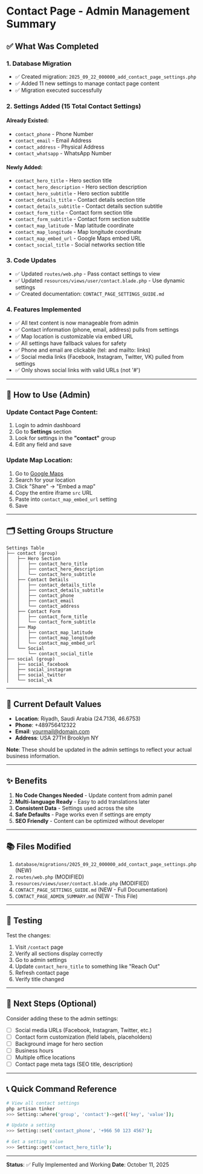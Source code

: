 # Contact Page - Admin Management Summary

## ✅ What Was Completed

### 1. Database Migration
- ✅ Created migration: `2025_09_22_000000_add_contact_page_settings.php`
- ✅ Added 11 new settings to manage contact page content
- ✅ Migration executed successfully

### 2. Settings Added (15 Total Contact Settings)

#### Already Existed:
- `contact_phone` - Phone Number
- `contact_email` - Email Address  
- `contact_address` - Physical Address
- `contact_whatsapp` - WhatsApp Number

#### Newly Added:
- `contact_hero_title` - Hero section title
- `contact_hero_description` - Hero section description
- `contact_hero_subtitle` - Hero section subtitle
- `contact_details_title` - Contact details section title
- `contact_details_subtitle` - Contact details section subtitle
- `contact_form_title` - Contact form section title
- `contact_form_subtitle` - Contact form section subtitle
- `contact_map_latitude` - Map latitude coordinate
- `contact_map_longitude` - Map longitude coordinate
- `contact_map_embed_url` - Google Maps embed URL
- `contact_social_title` - Social networks section title

### 3. Code Updates
- ✅ Updated `routes/web.php` - Pass contact settings to view
- ✅ Updated `resources/views/user/contact.blade.php` - Use dynamic settings
- ✅ Created documentation: `CONTACT_PAGE_SETTINGS_GUIDE.md`

### 4. Features Implemented
- ✅ All text content is now manageable from admin
- ✅ Contact information (phone, email, address) pulls from settings
- ✅ Map location is customizable via embed URL
- ✅ All settings have fallback values for safety
- ✅ Phone and email are clickable (tel: and mailto: links)
- ✅ Social media links (Facebook, Instagram, Twitter, VK) pulled from settings
- ✅ Only shows social links with valid URLs (not '#')

---

## 📝 How to Use (Admin)

### Update Contact Page Content:
1. Login to admin dashboard
2. Go to **Settings** section
3. Look for settings in the **"contact"** group
4. Edit any field and save

### Update Map Location:
1. Go to [Google Maps](https://maps.google.com)
2. Search for your location
3. Click "Share" → "Embed a map"
4. Copy the entire iframe `src` URL
5. Paste into `contact_map_embed_url` setting
6. Save

---

## 🗂️ Setting Groups Structure

```
Settings Table
├── contact (group)
│   ├── Hero Section
│   │   ├── contact_hero_title
│   │   ├── contact_hero_description
│   │   └── contact_hero_subtitle
│   ├── Contact Details
│   │   ├── contact_details_title
│   │   ├── contact_details_subtitle
│   │   ├── contact_phone
│   │   ├── contact_email
│   │   └── contact_address
│   ├── Contact Form
│   │   ├── contact_form_title
│   │   └── contact_form_subtitle
│   ├── Map
│   │   ├── contact_map_latitude
│   │   ├── contact_map_longitude
│   │   └── contact_map_embed_url
│   └── Social
│       └── contact_social_title
├── social (group)
│   ├── social_facebook
│   ├── social_instagram
│   ├── social_twitter
│   └── social_vk
```

---

## 🔄 Current Default Values

- **Location**: Riyadh, Saudi Arabia (24.7136, 46.6753)
- **Phone**: +489756412322
- **Email**: yourmail@domain.com
- **Address**: USA 27TH Brooklyn NY

**Note**: These should be updated in the admin settings to reflect your actual business information.

---

## ✨ Benefits

1. **No Code Changes Needed** - Update content from admin panel
2. **Multi-language Ready** - Easy to add translations later
3. **Consistent Data** - Settings used across the site
4. **Safe Defaults** - Page works even if settings are empty
5. **SEO Friendly** - Content can be optimized without developer

---

## 📚 Files Modified

1. `database/migrations/2025_09_22_000000_add_contact_page_settings.php` (NEW)
2. `routes/web.php` (MODIFIED)
3. `resources/views/user/contact.blade.php` (MODIFIED)
4. `CONTACT_PAGE_SETTINGS_GUIDE.md` (NEW - Full Documentation)
5. `CONTACT_PAGE_ADMIN_SUMMARY.md` (NEW - This File)

---

## 🧪 Testing

Test the changes:
1. Visit `/contact` page
2. Verify all sections display correctly
3. Go to admin settings
4. Update `contact_hero_title` to something like "Reach Out"
5. Refresh contact page
6. Verify title changed

---

## 🎯 Next Steps (Optional)

Consider adding these to the admin settings:
- [ ] Social media URLs (Facebook, Instagram, Twitter, etc.)
- [ ] Contact form customization (field labels, placeholders)
- [ ] Background image for hero section
- [ ] Business hours
- [ ] Multiple office locations
- [ ] Contact page meta tags (SEO title, description)

---

## 📞 Quick Command Reference

```bash
# View all contact settings
php artisan tinker
>>> Setting::where('group', 'contact')->get(['key', 'value']);

# Update a setting
>>> Setting::set('contact_phone', '+966 50 123 4567');

# Get a setting value
>>> Setting::get('contact_hero_title');
```

---

**Status**: ✅ Fully Implemented and Working
**Date**: October 11, 2025
